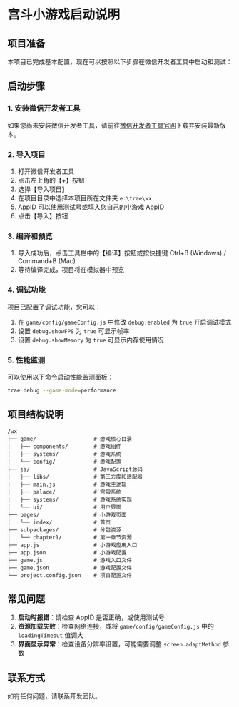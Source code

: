 # 宫斗小游戏启动说明

## 项目准备

本项目已完成基本配置，现在可以按照以下步骤在微信开发者工具中启动和测试：

## 启动步骤

### 1. 安装微信开发者工具

如果您尚未安装微信开发者工具，请前往[微信开发者工具官网](https://developers.weixin.qq.com/miniprogram/dev/devtools/download.html)下载并安装最新版本。

### 2. 导入项目

1. 打开微信开发者工具
2. 点击左上角的【+】按钮
3. 选择【导入项目】
4. 在项目目录中选择本项目所在文件夹 `e:\trae\wx`
5. AppID 可以使用测试号或填入您自己的小游戏 AppID
6. 点击【导入】按钮

### 3. 编译和预览

1. 导入成功后，点击工具栏中的【编译】按钮或按快捷键 Ctrl+B (Windows) / Command+B (Mac)
2. 等待编译完成，项目将在模拟器中预览

### 4. 调试功能

项目已配置了调试功能，您可以：

1. 在 `game/config/gameConfig.js` 中修改 `debug.enabled` 为 `true` 开启调试模式
2. 设置 `debug.showFPS` 为 `true` 可显示帧率
3. 设置 `debug.showMemory` 为 `true` 可显示内存使用情况

### 5. 性能监测

可以使用以下命令启动性能监测面板：

```bash
trae debug --game-mode=performance
```

## 项目结构说明

```
/wx
├── game/                  # 游戏核心目录
│   ├── components/        # 游戏组件
│   ├── systems/           # 游戏系统
│   └── config/            # 游戏配置
├── js/                    # JavaScript源码
│   ├── libs/              # 第三方库和适配器
│   ├── main.js            # 游戏主逻辑
│   ├── palace/            # 宫殿系统
│   ├── systems/           # 游戏系统实现
│   └── ui/                # 用户界面
├── pages/                 # 小游戏页面
│   └── index/             # 首页
├── subpackages/           # 分包资源
│   └── chapter1/          # 第一章节资源
├── app.js                 # 小游戏应用入口
├── app.json               # 小游戏配置
├── game.js                # 游戏入口文件
├── game.json              # 游戏配置文件
└── project.config.json    # 项目配置文件
```

## 常见问题

1. **启动时报错**：请检查 AppID 是否正确，或使用测试号
2. **资源加载失败**：检查网络连接，或将 `game/config/gameConfig.js` 中的 `loadingTimeout` 值调大
3. **界面显示异常**：检查设备分辨率设置，可能需要调整 `screen.adaptMethod` 参数

## 联系方式

如有任何问题，请联系开发团队。